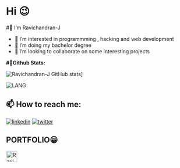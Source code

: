 
# Hi 😉


#👋 I’m Ravichandran-J
- 👀 I’m interested in programmming , hacking and web development
- 🌱 I’m doing my bachelor degree
- 💞️ I’m looking to collaborate on some interesting projects

**#🚀Github Stats:**


![Ravichandran-J GitHub stats](https://github-readme-stats.vercel.app/api?username=Ravichandran-J&show_icons=true&theme=tokyonight)]

![LANG](https://github-readme-stats.vercel.app/api/top-langs/?username=Ravichandran-J&layout=compact&theme=tokyonight)
## 📫 How to reach me:
[![linkedin](https://img.shields.io/badge/linkedin-0A66C2?style=for-the-badge&logo=linkedin&logoColor=white)](https://www.linkedin.com/in/ravichandran-j-8a09aa188/)
[![twitter](https://img.shields.io/badge/twitter-1DA1F2?style=for-the-badge&logo=twitter&logoColor=white)](https://twitter.com/ravicha68412231)
<h2>PORTFOLIO😀</h2>
<a href="https://devfolio.co/@RAVICHANDRAN" target="blank"><img align="center" src="https://avatars.githubusercontent.com/u/38809367?s=200&v=4" alt="Ravichandran-J" height="30" width="30" /></a>





<!---
Ravichandran-J/Ravichandran-J is a ✨ special ✨ repository because its `README.md` (this file) appears on your GitHub profile.
You can click the Preview link to take a look at your changes.
--->
